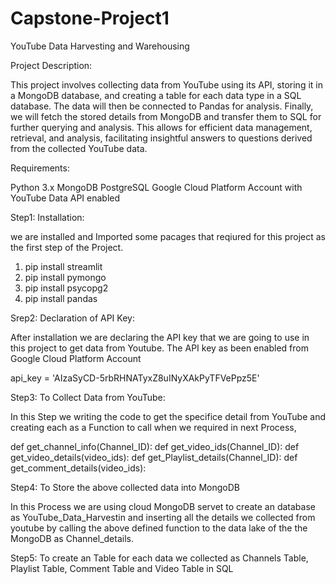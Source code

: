 # Capstone-Project1
YouTube Data Harvesting and Warehousing

Project Description:

This project involves collecting data from YouTube using its API, storing it in a MongoDB database, and creating a table for each data type in a SQL database. The data will then be connected to Pandas for analysis. Finally, we will fetch the stored details from MongoDB and transfer them to SQL for further querying and analysis. This allows for efficient data management, retrieval, and analysis, facilitating insightful answers to questions derived from the collected YouTube data.

Requirements:

Python 3.x
MongoDB
PostgreSQL
Google Cloud Platform Account with YouTube Data API enabled

Step1: Installation:

we are installed and Imported some pacages that reqiured for this project as the first step of the Project.

1. pip install streamlit
2. pip install pymongo
3. pip install psycopg2
4. pip install pandas

Srep2: Declaration of API Key:

After installation we are declaring the API key that we are going to use in this project to get data from Youtube. The API key as been enabled from Google Cloud Platform Account

api_key = 'AIzaSyCD-5rbRHNATyxZ8uINyXAkPyTFVePpz5E'

Step3: To Collect Data from YouTube:

In this Step we writing the code to get the specifice detail from YouTube and creating each as a Function to call when we required in next Process,

def get_channel_info(Channel_ID):
def get_video_ids(Channel_ID):
def get_video_details(video_ids):
def get_Playlist_details(Channel_ID):
def get_comment_details(video_ids):

Step4: To Store the above collected data into MongoDB

In this Process we are using cloud MongoDB servet to create an database as YouTube_Data_Harvestin and inserting all the details we collected from youtube by calling the above defined function to the data lake of the the MongoDB as Channel_details.

Step5: To create an Table for each data we collected as Channels Table, Playlist Table, Comment Table and Video Table in SQL
